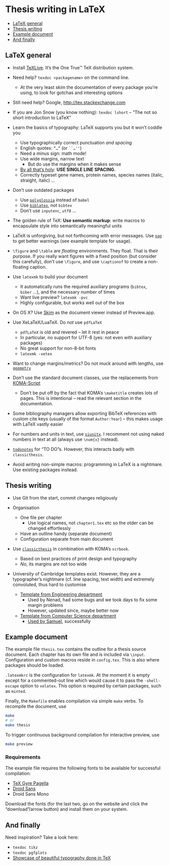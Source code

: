 Thesis writing in LaTeX
=======================

* [LaTeX general](#latex-general)
* [Thesis writing](#thesis-writing)
* [Example document](#example-document)
* [And finally](#and-finally)

## LaTeX general

* Install [TeXLive][]. It’s the One True™ TeX distribution system.

* Need help? `texdoc <packagename>` on the command line.
    * At the very least *skim* the documentation of every package you’re using,
      to look for gotchas and interesting options

* Still need help? Google, <http://tex.stackexchange.com>

* If you are Jon Snow (you know nothing): `texdoc lshort`
  – “The not so short introduction to LaTeX”

* Learn the basics of typography: LaTeX supports you but it won’t coddle you
    * Use typographically correct punctuation *and spacing*
    * English quotes: `“…”` (or <code>\`\`…''</code>)
    * Need a minus sign: math mode!
    * Use wide margins, narrow text
        * But do use the margins when it makes sense
    *  [By all that’s holy][faq-spacing]: **USE SINGLE LINE SPACING**.
    * Correctly typeset gene names, protein names, species names (italic,
      straight, italic) …

* Don’t use outdated packages
    * Use [`polyglossia`][polyglossia] instead of `babel`
    * Use [`biblatex`][biblatex], not `bibtex`
    * Don’t use `inputenc`, `utf8` …

* The golden rule of TeX: **Use semantic markup**: write macros to encapsulate
  style into semantically meaningful units

* LaTeX is unforgiving, but not forthcoming with error messages. Use
  [`nag`][nag] to get better warnings (see example template for usage).

* `\figure` and `\table` are *floating* environments. They float. That is their
  purpose. If you really want figures with a fixed position (but consider this
  carefully), don’t use `\figure`, and use `\captionof` to create a non-floating
  caption.

* Use `latexmk` to build your document
    * It automatically runs the required auxiliary programs (`bibtex`,
      `biber` …), and the necessary number of times
    * Want live preview? `latexmk -pvc`
    * Highly configurable, but works well out of the box

* On OS X? Use [Skim][] as the document viewer instead of Preview.app.

* Use XeLaTeX/LuaTeX. Do *not* use `pdfLaTeX`
    * `pdfLaTeX` is old and revered – let it rest in peace
    * In particular, no support for UTF-8 (yes: not even with auxiliary
      packages)
    * No great support for non-8-bit fonts
    * `latexmk -xetex`

* Want to change margins/metrics? Do not muck around with lengths, use
  [`geometry`][geometry]

* Don’t use the standard document classes, use the replacements from
  [KOMA-Script][KOMA]
  * Don’t be put off by the fact that KOMA’s `\maketitle` creates lots of pages.
    This is intentional – read the relevant section in the documentation.

* Some bibliography managers allow exporting BibTeX references with custom cite
  keys (usually of the format `Author:Year`) – this makes usage with LaTeX
  vastly easier

* For numbers and units in text, use [`siunitx`][siunitx]. I recomment not using
  naked numbers in text at all (always use `\num{x}` instead).

* [`todonotes`][todonotes] for “TO DO”s. However, this interacts badly with
  `classicthesis`.

* Avoid writing non-simple macros: programming in LaTeX is a nightmare. Use
  existing packages instead.

## Thesis writing

* Use Git from the start, commit changes religiously

* Organisation
    * One file per chapter
        * Use logical names, not `chapter1.tex` etc so the otder can be changed
          effortlessly
    * Have an outline handy (separate document)
    * Configuration separate from main document

* Use [`classicthesis`][classicthesis] in combination with KOMA’s `scrbook`.
    * Based on best practices of print design and typography
    * *No*, its margins are not too wide

* University of Cambridge templates exist. However, they are a typographer’s
  nightmare (cf. line spacing, text width) and extremely convoluted, thus hard
  to customise
  * [Template from Engineering department][template-engineering]
    * Used by Nenad, had some bugs and we took days to fix some margin problems
    * However, updated since, maybe better now
  * [Template from Computer Science department][template-cs]
    * [Used by Samuel][sam-thesis], successfully

## Example document

The example file `thesis.tex` contains the outline for a thesis source document.
Each chapter has its own file and is included via `\input`. Configuration and
custom macros reside in `config.tex`. This is also where packages should be
loaded.

`.latexmkrc` is the configuration for `latexmk`. At the moment it is empty
except for a commented-out line which would cause it to pass the `-shell-escape`
option to `xelatex`. This option is required by certain packages, such as
`minted`.

Finally, the `Makefile` enables compilation via simple `make` verbs. To
recompile the document, use

```bash
make
# or
make thesis
```

To trigger continuous background compilation for interactive preview, use

```bash
make preview
```

### Requirements

The example file requires the following fonts to be available for successful
compilation:

* [TeX Gyre Pagella][tex-gyre]
* [Droid Sans][droid]
* Droid Sans Mono

Download the fonts (for the last two, go on the website and click the
“download”/arrow button) and install them on your system.

## And finally

Need inspiration? Take a look here:

* `texdoc tikz`
* `texdoc pgfplots`
* [Showcase of beautiful typography done in TeX][showcase]

[TeXLive]: https://www.tug.org/texlive/
[faq-spacing]: http://www.tex.ac.uk/cgi-bin/texfaq2html?label=linespace
[Skim]: http://skim-app.sourceforge.net/
[fixltx2e]: http://www.ctan.org/pkg/fixltx2e
[nag]: http://www.ctan.org/pkg/nag
[polyglossia]: http://www.ctan.org/pkg/polyglossia
[biblatex]: http://www.ctan.org/pkg/biblatex
[geometry]: http://www.ctan.org/pkg/geometry
[KOMA]: http://www.ctan.org/pkg/koma-script
[classicthesis]: http://www.ctan.org/pkg/classicthesis
[siunitx]: http://www.ctan.org/pkg/siunitx
[todonotes]: http://www.ctan.org/pkg/todonotes
[template-engineering]: https://github.com/kks32/phd-thesis-template
[template-cs]: https://github.com/cambridge/thesis
[sam-thesis]: https://github.com/loopasam/thesis
[showcase]: http://tex.stackexchange.com/q/1319/42
[tex-gyre]: http://www.gust.org.pl/projects/e-foundry/tex-gyre/pagella/qpl2.004otf.zip
[droid]: http://www.google.com/fonts#UsePlace:use/Collection:Droid+Sans|Droid+Sans+Mono
